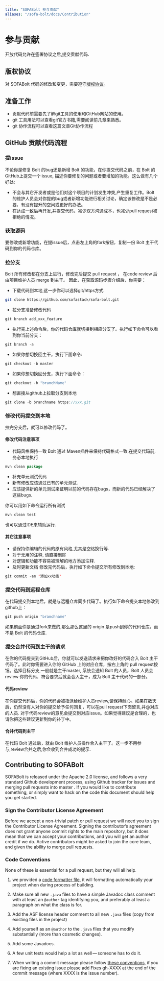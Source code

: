 ```yaml
---
title: "SOFABolt 参与贡献"
aliases: "/sofa-bolt/docs/Contribution"
---
```

# 参与贡献

开放代码允许在签署协议之后,提交贡献代码.

## 版权协议

对 SOFABolt 代码的修改和变更，需要遵守[版权协议](https://github.com/sofastack/sofa-bolt/blob/master/LICENSE)。

## 准备工作

- 贡献代码前需要先了解git工具的使用和GitHub网站的使用。
- git 工具用法可以查看git官方书籍,需要阅读前几章来熟悉。
- git 协作流程可以查看这篇文章Git协作流程

## GitHub 贡献代码流程

### 提issue

不论你是修复 Bolt 的bug还是新增 Bolt 的功能，在你提交代码之前，在 Bolt 的GitHub上提交一个 issue, 描述你要修复的问题或者要增加的功能。这么做有几个好处:

- 不会与其它开发者或是他们对这个项目的计划发生冲突,产生重复工作。Bolt 的维护人员会对你提的bug或者新增功能进行相关讨论，确定该修改是不是必要，有没有提升的空间或更好的办法。
- 在达成一致后再开发,并提交代码，减少双方沟通成本，也减少pull request被拒绝的情况。

### 获取源码

要修改或新增功能，在提issue后，点击左上角的fork按钮，复制一份 Bolt 主干代码到你的代码仓库。

### 拉分支

Bolt 所有修改都在分支上进行，修改完后提交 pull request ， 在code review 后由项目维护人员 merge 到主干。
因此，在获取源码步骤介绍后，你需要：

* 下载代码到本地,这一步你可以选择git/https方式.

```bash
git clone https://github.com/sofastack/sofa-bolt.git
```

* 拉分支准备修改代码

```java
git branch add_xxx_feature
```

* 执行完上述命令后，你的代码仓库就切换到相应分支了。执行如下命令可以看到你当前分支：

```java
git branch -a
```

* 如果你想切换回主干，执行下面命令:

```java
git checkout -b master
```

* 如果你想切换回分支，执行下面命令：

```java
git checkout -b "branchName"
```

* 想直接从github上拉取分支到本地

```java
git clone -b branchname https://xxx.git
```

### 修改代码提交到本地

拉完分支后，就可以修改代码了。

#### 修改代码注意事项

* 代码风格保持一致
Bolt 通过 Maven插件来保持代码格式一致.在提交代码前,务必本地执行

```java
mvn clean package
```

* 补充单元测试代码
* 新有修改应该通过已有的单元测试.
* 应该提供新的单元测试来证明以前的代码存在bugs，而新的代码已经解决了这些bugs.

你可以用如下命令运行所有测试

```java
mvn clean test
```

也可以通过IDE来辅助运行.

#### 其它注意事项

* 请保持你编辑的代码的原有风格,尤其是空格换行等.
* 对于无用的注释, 请直接删除
* 对逻辑和功能不容易被理解的地方添加注释.
* 及时更新文档
修改完代码后，执行如下命令提交所有修改到本地:

```java
git commit -am '添加xx功能'
```

### 提交代码到远程仓库

在代码提交到本地后，就是与远程仓库同步代码了。执行如下命令提交本地修改到github上：

```java
git push origin "branchname"
```

如果前面你是通过fork来做的,那么那么这里的 origin 是push到你的代码仓库，而不是 Bolt 的代码仓库.

### 提交合并代码到主干的请求

在你的代码提交到GitHub后，你就可以发送请求来把你改好的代码合入 Bolt 主干代码了。此时你需要进入你的 GitHub 上的对应仓库，按右上角的 pull request按钮。选择目标分支,一般就是主干master,
系统会通知 Bolt 的人员，Bolt 人员会 review 你的代码，符合要求后就会合入主干，成为 Bolt 主干代码的一部分。

#### 代码review

在你提交代码后，你的代码会被指派给维护人员review,请保持耐心。如果在数天后，仍然没有人对你的提交给予任何回复，可以在pull request下面留言,并@对应的人员.
对于代码review的意见会提交到对应issue。如果觉得建议是合理的，也请你把这些建议更新到你的补丁中。

#### 合并代码到主干

在代码 Bolt 通过后，就由 Bolt 维护人员操作合入主干了。这一步不用参与,review合并之后,你会收到合并成功的提示.

## Contributing to SOFABolt

SOFABolt is released under the Apache 2.0 license, and follows a very
standard Github development process, using Github tracker for issues and
merging pull requests into master . If you would like to contribute something, 
or simply want to hack on the code this document should help you get started.

### Sign the Contributor License Agreement

Before we accept a non-trivial patch or pull request we will need you to 
sign the Contributor License Agreement. Signing the contributor’s agreement 
does not grant anyone commit rights to the main repository, but it does mean 
that we can accept your contributions, and you will get an author credit if 
we do. Active contributors might be asked to join the core team, and given 
the ability to merge pull requests.

### Code Conventions

None of these is essential for a pull request, but they will all help. 

1. we provided a [code formatter file](AlipayFormatter.xml), it will formatting
automatically your project when during process of building.

2. Make sure all new `.java` files to have a simple Javadoc class comment 
with at least an `@author` tag identifying you, and preferably at least a 
paragraph on what the class is for.

3. Add the ASF license header comment to all new `.java` files (copy from existing files in the project)

4. Add yourself as an `@author` to the `.java` files that you modify substantially (more than cosmetic changes).

5. Add some Javadocs.

6. A few unit tests would help a lot as well — someone has to do it.

7. When writing a commit message please follow [these conventions](https://tbaggery.com/2008/04/19/a-note-about-git-commit-messages.html), if 
you are fixing an existing issue please add Fixes gh-XXXX at the end 
of the commit message (where XXXX is the issue number).
